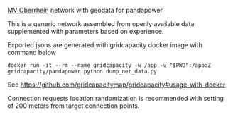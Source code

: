 [MV Oberrhein](https://pandapower.readthedocs.io/en/v2.2.2/networks/mv_oberrhein.html) network with geodata for pandapower

This is a generic network assembled from openly available data supplemented with parameters based on experience.

Exported jsons are generated with gridcapacity docker image with command below

```
docker run -it --rm --name gridcapacity -w /app -v "$PWD":/app:Z gridcapacity/pandapower python dump_net_data.py
```

See https://github.com/gridcapacitymap/gridcapacity#usage-with-docker

Connection requests location randomization is recommended with setting of 200 meters from target connection points.
